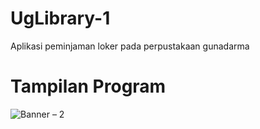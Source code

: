 # UgLibrary-1
Aplikasi peminjaman loker pada perpustakaan gunadarma

# Tampilan Program
![Banner – 2](https://user-images.githubusercontent.com/39235653/80341893-6edd8900-888d-11ea-9c21-7577ea2652c4.png)
